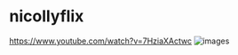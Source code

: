 # nicollyflix
https://www.youtube.com/watch?v=7HziaXActwc
![images](https://github.com/user-attachments/assets/bc7e2fe2-8843-47f9-a0c2-d0e7bd1cbd8d)

